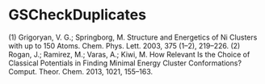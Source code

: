 # GSCheckDuplicates



(1) Grigoryan, V. G.; Springborg, M. Structure and Energetics of Ni Clusters with up to 150 Atoms. Chem. Phys. Lett. 2003, 375 (1–2), 219–226.
(2) Rogan, J.; Ramirez, M.; Varas, A.; Kiwi, M. How Relevant Is the Choice of Classical Potentials in Finding Minimal Energy Cluster Conformations? Comput. Theor. Chem. 2013, 1021, 155–163.
